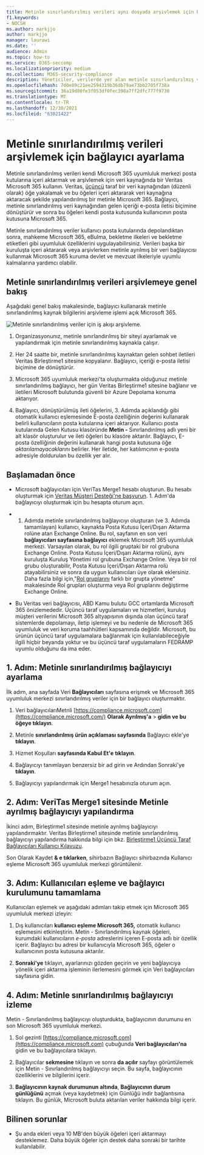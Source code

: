 ```yaml
---
title: Metinle sınırlandırılmış verileri aynı dosyada arşivlemek için bağlayıcıyı Microsoft 365
f1.keywords:
- NOCSH
ms.author: markjjo
author: markjjo
manager: laurawi
ms.date: ''
audience: Admin
ms.topic: how-to
ms.service: O365-seccomp
ms.localizationpriority: medium
ms.collection: M365-security-compliance
description: Yöneticiler, verilerde yer alan metinle sınırlandırılmış verileri veri kaynağında içeri aktaracak ve bu verileri başka bir Microsoft 365. Bu bağlayıcı, iş yerinde üçüncü taraf veri kaynaklarından verileri Microsoft 365. Bu verileri arşivledikten sonra, üçüncü taraf verilerini yönetmek için yasal saklama, içerik araması ve bekletme ilkeleri gibi uyumluluk özelliklerini kullanabilirsiniz.
ms.openlocfilehash: 7d0e89c21ee2594319b36db79ae73bb2705f738a
ms.sourcegitcommit: 36a19d80fe3f053df0fec398a7ff2dfc777f9730
ms.translationtype: MT
ms.contentlocale: tr-TR
ms.lasthandoff: 12/30/2021
ms.locfileid: "63021422"
---
```

# <a name="set-up-a-connector-to-archive-text-delimited-data"></a>Metinle sınırlandırılmış verileri arşivlemek için bağlayıcı ayarlama

Metinle sınırlandırılmış verileri kendi Microsoft 365 uyumluluk merkezi posta kutularına içeri aktarmak ve arşivlemek için veri kaynağında bir Veritas Microsoft 365 kullanın. Veritas, [üçüncü](https://globanet.com/text-delimited) taraf bir veri kaynağından (düzenli olarak) öğe yakalamak ve bu öğeleri içeri aktararak veri kaynağına aktaracak şekilde yapılandırılmış bir metinle Microsoft 365. Bağlayıcı, metinle sınırlandırılmış veri kaynağından gelen içeriği e-posta iletisi biçimine dönüştürür ve sonra bu öğeleri kendi posta kutusunda kullanıcının posta kutusuna Microsoft 365.

Metinle sınırlandırılmış veriler kullanıcı posta kutularında depolandıktan sonra, mahkeme Microsoft 365, eBulma, bekletme ilkeleri ve bekletme etiketleri gibi uyumluluk özelliklerini uygulayabilirsiniz. Verileri başka bir kuruluşta içeri aktararak veya arşivlerken metinle ayrılmış bir veri bağlayıcısı kullanmak Microsoft 365 kuruma devlet ve mevzuat ilkeleriyle uyumlu kalmalarına yardımcı olabilir.

## <a name="overview-of-archiving-the-text-delimited-data"></a>Metinle sınırlandırılmış verileri arşivlemeye genel bakış

Aşağıdaki genel bakış makalesinde, bağlayıcı kullanarak metinle sınırlandırılmış kaynak bilgilerini arşivleme işlemi açık Microsoft 365.

![Metinle sınırlandırılmış veriler için iş akışı arşivleme.](../media/TextDelimitedConnectorWorkflow.png)

1. Organizasyonunız, metinle sınırlandırılmış bir siteyi ayarlamak ve yapılandırmak için metinle sınırlandırılmış kaynakla çalışır.

2. Her 24 saatte bir, metinle sınırlandırılmış kaynaktan gelen sohbet iletileri Veritas Birleştirme1 sitesine kopyalanır. Bağlayıcı, içeriği e-posta iletisi biçimine de dönüştürür.

3. Microsoft 365 uyumluluk merkezi'ta oluşturmakta olduğunuz metinle sınırlandırılmış bağlayıcı, her gün Veritas Birleştirme1 sitesine bağlanır ve iletileri Microsoft bulutunda güvenli bir Azure Depolama konuma aktarıyor.

4. Bağlayıcı, dönüştürülmüş ileti öğelerini, 3. Adımda açıklandığı gibi otomatik kullanıcı eşlemesinde E-posta özelliğinin değerini  kullanarak belirli kullanıcıların posta kutularına içeri aktarıyor. Kullanıcı posta kutularında Gelen Kutusu klasöründe **Metin -** Sınırlandırılmış adlı yeni bir alt klasör oluşturulur ve ileti öğeleri bu klasöre aktarılır. Bağlayıcı, E-posta özelliğinin değerini kullanarak hangi posta kutusuna öğe *aktarılamayacaklarını* belirler. Her iletide, her katılımcının e-posta adresiyle doldurulan bu özellik yer alır.

## <a name="before-you-begin"></a>Başlamadan önce

- Microsoft bağlayıcıları için VeriTas Merge1 hesabı oluşturun. Bu hesabı oluşturmak için [Veritas Müşteri Desteği'ne başvurun](https://globanet.com/ms-connectors-contact). 1. Adım'da bağlayıcıyı  oluşturmak için bu hesapta oturum açın.

- 1. Adımda metinle sınırlandırılmış bağlayıcıyı oluşturan (ve 3. Adımda tamamlayan) kullanıcı, kaynakta Posta Kutusu İçeri/Dışarı Aktarma rolüne atan Exchange Online. Bu rol, sayfanın en son veri **bağlayıcıları sayfasına bağlayıcı** eklemek Microsoft 365 uyumluluk merkezi. Varsayılan olarak, bu rol ilgili gruptaki bir rol grubuna Exchange Online. Posta Kutusu İçeri/Dışarı Aktarma rolünü, aynı kuruluşta Kuruluş Yönetimi rol grubuna Exchange Online. Veya bir rol grubu oluşturabilir, Posta Kutusu İçeri/Dışarı Aktarma rolü atayabilirsiniz ve sonra da uygun kullanıcıları üye olarak  eklersiniz. Daha fazla bilgi için,"[Rol gruplarını](/Exchange/permissions-exo/role-groups#create-role-groups) farklı bir [](/Exchange/permissions-exo/role-groups#modify-role-groups) grupta yönetme" makalesinde Rol grupları oluşturma veya Rol gruplarını değiştirme Exchange Online.

- Bu Veritas veri bağlayıcısı, ABD Kamu bulutu GCC ortamlarda Microsoft 365 önizlemededir. Üçüncü taraf uygulamaları ve hizmetleri, kuruluş müşteri verilerini Microsoft 365 altyapısının dışında olan üçüncü taraf sistemlerde depolamayı, iletip işlemeyi ve bu nedenle de Microsoft 365 uyumluluk ve veri koruma taahhütleri kapsamında değildir. Microsoft, bu ürünün üçüncü taraf uygulamalara bağlanmak için kullanılabileceğiyle ilgili hiçbir beyanda yoktur ve bu üçüncü taraf uygulamaların FEDRAMP uyumlu olduğunu da ima eder.

## <a name="step-1-set-up-the-text-delimited-connector"></a>1. Adım: Metinle sınırlandırılmış bağlayıcıyı ayarlama

İlk adım, ana sayfada Veri **Bağlayıcıları** sayfasına erişmek ve Microsoft 365 uyumluluk merkezi sınırlandırılmış veriler için bir bağlayıcı oluşturmaktır.

1. Veri bağlayıcılarıMetnli [https://compliance.microsoft.com](https://compliance.microsoft.com/) **Olarak Ayrılmış'a** >  **gidin ve bu öğeye tıklayın**.

2. Metinle **sınırlandırılmış ürün açıklaması sayfasında** Bağlayıcı ekle'ye **tıklayın**.

3. Hizmet Koşulları **sayfasında Kabul Et'e** **tıklayın**.

4. Bağlayıcıyı tanımlayan benzersiz bir ad girin ve Ardından Sonraki'ye **tıklayın**.

5. Bağlayıcıyı yapılandırmak için Merge1 hesabınızla oturum açın.

## <a name="step-2-configure-the-text-delimited-connector-on-the-veritas-merge1-site"></a>2. Adım: VeriTas Merge1 sitesinde Metinle ayrılmış bağlayıcıyı yapılandırma

İkinci adım, Birleştirme1 sitesinde metinle ayrılmış bağlayıcıyı yapılandırmaktır. Veritas Birleştirme1 sitesinde metinle sınırlandırılmış bağlayıcıyı yapılandırma hakkında bilgi için bkz. [Birleştirme1 Üçüncü Taraf Bağlayıcıları Kullanıcı Kılavuzu](https://docs.ms.merge1.globanetportal.com/Merge1%20Third-Party%20Connectors%20text-delimited%20User%20Guide%20.pdf).

Son Olarak Kaydet **& e tıklarken**, sihirbazın  Bağlayıcı sihirbazında Kullanıcı eşleme Microsoft 365 uyumluluk merkezi görüntülenir.

## <a name="step-3-map-users-and-complete-the-connector-setup"></a>3. Adım: Kullanıcıları eşleme ve bağlayıcı kurulumunu tamamlama

Kullanıcıları eşlemek ve aşağıdaki adımları takip etmek için Microsoft 365 uyumluluk merkezi izleyin:

1. Dış kullanıcıları **kullanıcı eşleme Microsoft 365,** otomatik kullanıcı eşlemesini etkinleştirin. Metin - Sınırlandırılmış kaynak öğeleri, kurumdaki kullanıcıların *e-posta* adreslerini içeren E-posta adlı bir özellik içerir. Bağlayıcı bu adresi bir kullanıcıyla Microsoft 365, öğeler o kullanıcının posta kutusuna aktarılır.

2. **Sonraki'ye** tıklayın, ayarlarınızı gözden geçirin ve yeni bağlayıcıya yönelik içeri aktarma işleminin ilerlemesini görmek için Veri bağlayıcıları sayfasına gidin.

## <a name="step-4-monitor-the-text-delimited-connector"></a>4. Adım: Metinle sınırlandırılmış bağlayıcıyı izleme

Metin - Sınırlandırılmış bağlayıcıyı oluşturdukta, bağlayıcının durumunu en son Microsoft 365 uyumluluk merkezi.

1. Sol gezinti [https://compliance.microsoft.com](https://compliance.microsoft.com) çubuğunda **Veri bağlayıcıları'na** gidin ve bu bağlayıcılara tıklayın.

2. Bağlayıcılar **sekmesine** tıklayın ve sonra **da açılır** sayfayı görüntülemek için Metin - Sınırlandırılmış bağlayıcıyı seçin. Bu sayfa, bağlayıcının özelliklerini ve bilgilerini içerir.

3. **Bağlayıcının kaynak durumunun altında**, **Bağlayıcının durum günlüğünü** açmak (veya kaydetmek) için Günlüğü indir bağlantısına tıklayın. Bu günlük, Microsoft buluta aktarılan veriler hakkında bilgi içerir.

## <a name="known-issues"></a>Bilinen sorunlar

- Şu anda ekleri veya 10 MB'den büyük öğeleri içeri aktarmayı desteklemez. Daha büyük öğeler için destek daha sonraki bir tarihte kullanılabilir.